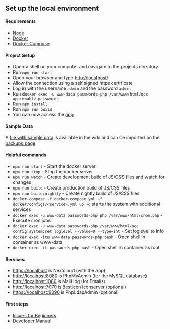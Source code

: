 ## Set up the local environment
#### Requirements
* [Node](https://nodejs.org/)
* [Docker](https://store.docker.com/search?type=edition&offering=community)
* [Docker Compose](https://docs.docker.com/compose/install/#install-compose)

#### Project Setup
* Open a shell on your computer and navigate to the projects directory
* Run `npm run start`
* Open your browser and type [http://localhost/](http://localhost/)
* Allow the connection using a self signed https certificate
* Log in with the username `admin` and the password `admin`
* Run `docker exec -u www-data passwords-php /var/www/html/occ app:enable passwords`
* Run `npm install`
* Run `npm run build`
* You can now access the [app](http://localhost/index.php/apps/passwords)

#### Sample Data
A [file with sample data](https://git.mdns.eu/nextcloud/passwords/wikis/Developers/_files/Sample%20Passwords.json) is available in the wiki and can be imported on the [backups page](http://localhost/index.php/apps/passwords#/backup).

#### Helpful commands
* `npm run start` - Start the docker server
* `npm run stop` - Stop the docker server
* `npm run watch` - Create development build of JS/CSS files and watch for changes
* `npm run build` - Create production build of JS/CSS files
* `npm run build:nightly` - Create nightly build of JS/CSS files
* `docker-compose -f docker-compose.yml -f docker/configs/<service>.yml up -d` starts the system with additional services
* `docker exec -u www-data passwords-php php /var/www/html/cron.php` - Execute cron jobs
* `docker exec -u www-data passwords-php /var/www/html/occ  config:system:set loglevel --value=0 --type=int` - Set loglevel to info
* `docker exec -itu www-data passwords-php bash` - Open shell in container as www-data
* `docker exec -it passwords-php bash` - Open shell in container as root

#### Services
 - [https://localhost](https://localhost) is Nextcloud (with the app)
 - [http://localhost:8080](http://localhost:8080) is PhpMyAdmin (for the MySQL database)
 - [http://localhost:1080](http://localhost:1080) is MailHog (for Emails)
 - [http://localhost:7070](http://localhost:7070) is Besticon Iconserver (optional)
 - [https://localhost:9090](https://localhost:9090) is PhpLdapAdmin (optional)

#### First steps
* [Issues for Beginners](https://github.com/marius-wieschollek/passwords/labels/for%3Astarters)
* [Developer Manual](https://git.mdns.eu/nextcloud/passwords/wikis/Developers/Index)